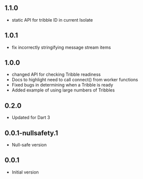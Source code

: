 ## 1.1.0
- static API for tribble ID in current Isolate

## 1.0.1
- fix incorrectly stringifying message stream items

## 1.0.0
- changed API for checking Tribble readiness
- Docs to highlight need to call connect() from worker functions
- Fixed bugs in determining when a Tribble is ready
- Added example of using large numbers of Tribbles

## 0.2.0
- Updated for Dart 3

## 0.0.1-nullsafety.1
- Null-safe version

## 0.0.1
- Initial version
